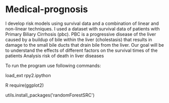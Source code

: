 # Medical-prognosis
I develop risk models using survival data and a combination of linear and non-linear techniques. I used a dataset with survival data of patients with Primary Biliary Cirrhosis (pbc). PBC is a progressive disease of the liver caused by a buildup of bile within the liver (cholestasis) that results in damage to the small bile ducts that drain bile from the liver. Our goal will be to understand the effects of different factors on the survival times of the patients
Analysis risk of death in liver diseases



To run the program use following commands:

load_ext rpy2.ipython

R require(ggplot2)

utils.install_packages('randomForestSRC')

